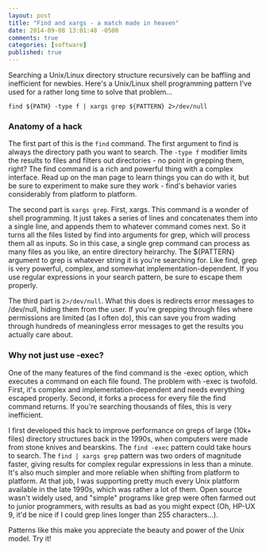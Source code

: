 ```yaml
---
layout: post
title: "Find and xargs - a match made in heaven"
date: 2014-09-08 13:01:48 -0500
comments: true
categories: [software]
published: true
---
```

Searching a Unix/Linux directory structure recursively can be baffling and inefficient for newbies. Here's a Unix/Linux shell programming pattern I've used for a rather long time to solve that problem... 

`find ${PATH} -type f | xargs grep ${PATTERN} 2>/dev/null`

### Anatomy of a hack ###
The first part of this is the `find` command. The first argument to find is always the directory path you want to search. The `-type f` modifier limits the results to files and filters out directories - no point in grepping them, right? The find command is a rich and powerful thing with a complex interface. Read up on the man page to learn things you can do with it, but be sure to experiment to make sure they work - find's behavior varies considerably from platform to platform. 

The second part is `xargs grep`. First, xargs. This command is a wonder of shell programming. It just takes a series of lines and concatenates them into a single line, and appends them to whatever command comes next. So it turns all the files listed by find into arguments for grep, which will process them all as inputs. So in this case, a single grep command can process as many files as you like, an entire directory heirarchy. The ${PATTERN} argument to grep is whatever string it is you're searching for. Like find, grep is very powerful, complex, and somewhat implementation-dependent. If you use regular expressions in your search pattern, be sure to escape them properly. 

The third part is `2>/dev/null`. What this does is redirects error messages to /dev/null, hiding them from the user. If you're grepping through files where permissions are limited (as I often do), this can save you from wading through hundreds of meaningless error messages to get the results you actually care about. 

### Why not just use -exec? ###
One of the many features of the find command is the -exec option, which executes a command on each file found. The problem with -exec is twofold. First, it's complex and implementation-dependent and needs everything escaped properly. Second, it forks a process for every file the find command returns. If you're searching thousands of files, this is very inefficient. 

I first developed this hack to improve performance on greps of large (10k+ files) directory structures back in the 1990s, when computers were made from stone knives and bearskins. The `find -exec` pattern could take hours to search. The `find | xargs grep` pattern was two orders of magnitude faster, giving results for complex regular expressions in less than a minute. It's also much simpler and more reliable when shifting from platform to platform. At that job, I was supporting pretty much every Unix platform available in the late 1990s, which was rather a lot of them. Open source wasn't widely used, and "simple" programs like grep were often farmed out to junior programmers, with results as bad as you might expect (Oh, HP-UX 9, it'd be nice if I could grep lines longer than 255 characters...). 

Patterns like this make you appreciate the beauty and power of the Unix model. Try it! 
